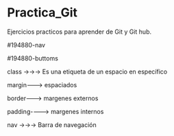 # Practica_Git
Ejercicios practicos para aprender de Git y Git hub.


#194880-nav

#194880-buttoms

class →→→ Es una etiqueta de un espacio en específico

margin---> espaciados

border---> margenes externos

padding----> margenes internos

nav →→→ Barra de navegación

